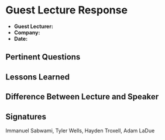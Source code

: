 # Guest Lecture Response
* **Guest Lecturer:** 
* **Company:** 
* **Date:** 

## Pertinent Questions

## Lessons Learned

## Difference Between Lecture and Speaker

## Signatures
Immanuel Sabwami, Tyler Wells, Hayden Troxell, Adam LaDue
